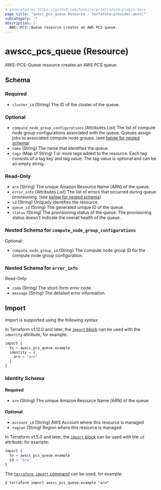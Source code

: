 ```yaml
---
# generated by https://github.com/hashicorp/terraform-plugin-docs
page_title: "awscc_pcs_queue Resource - terraform-provider-awscc"
subcategory: ""
description: |-
  AWS::PCS::Queue resource creates an AWS PCS queue.
---
```


# awscc_pcs_queue (Resource)

AWS::PCS::Queue resource creates an AWS PCS queue.



<!-- schema generated by tfplugindocs -->
## Schema

### Required

- `cluster_id` (String) The ID of the cluster of the queue.

### Optional

- `compute_node_group_configurations` (Attributes List) The list of compute node group configurations associated with the queue. Queues assign jobs to associated compute node groups. (see [below for nested schema](#nestedatt--compute_node_group_configurations))
- `name` (String) The name that identifies the queue.
- `tags` (Map of String) 1 or more tags added to the resource. Each tag consists of a tag key and tag value. The tag value is optional and can be an empty string.

### Read-Only

- `arn` (String) The unique Amazon Resource Name (ARN) of the queue.
- `error_info` (Attributes List) The list of errors that occurred during queue provisioning. (see [below for nested schema](#nestedatt--error_info))
- `id` (String) Uniquely identifies the resource.
- `queue_id` (String) The generated unique ID of the queue.
- `status` (String) The provisioning status of the queue. The provisioning status doesn't indicate the overall health of the queue.

<a id="nestedatt--compute_node_group_configurations"></a>
### Nested Schema for `compute_node_group_configurations`

Optional:

- `compute_node_group_id` (String) The compute node group ID for the compute node group configuration.


<a id="nestedatt--error_info"></a>
### Nested Schema for `error_info`

Read-Only:

- `code` (String) The short-form error code.
- `message` (String) The detailed error information.

## Import

Import is supported using the following syntax:

In Terraform v1.12.0 and later, the [`import` block](https://developer.hashicorp.com/terraform/language/import) can be used with the `identity` attribute, for example:

```terraform
import {
  to = awscc_pcs_queue.example
  identity = {
    arn = "arn"
  }
}
```

<!-- schema generated by tfplugindocs -->
### Identity Schema

#### Required

- `arn` (String) The unique Amazon Resource Name (ARN) of the queue

#### Optional

- `account_id` (String) AWS Account where this resource is managed
- `region` (String) Region where this resource is managed

In Terraform v1.5.0 and later, the [`import` block](https://developer.hashicorp.com/terraform/language/import) can be used with the `id` attribute, for example:

```terraform
import {
  to = awscc_pcs_queue.example
  id = "arn"
}
```

The [`terraform import` command](https://developer.hashicorp.com/terraform/cli/commands/import) can be used, for example:

```shell
$ terraform import awscc_pcs_queue.example "arn"
```
